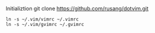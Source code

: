 Initializtion
    git clone https://github.com/rusang/dotvim.git

    ln -s ~/.vim/vimrc ~/.vimrc
    ln -s ~/.vim/gvimrc ~/.gvimrc
